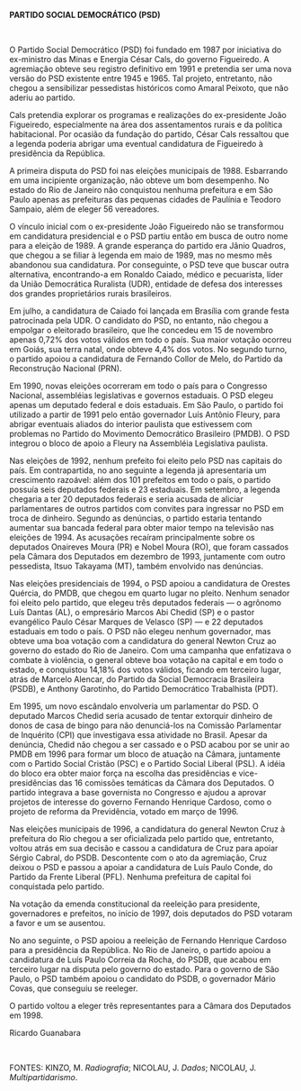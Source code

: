**PARTIDO SOCIAL DEMOCRÁTICO (PSD)**

 

O Partido Social Democrático (PSD) foi fundado em 1987 por iniciativa do
ex-ministro das Minas e Energia César Cals, do governo Figueiredo. A
agremiação obteve seu registro definitivo em 1991 e pretendia ser uma
nova versão do PSD existente entre 1945 e 1965. Tal projeto, entretanto,
não chegou a sensibilizar pessedistas históricos como Amaral Peixoto,
que não aderiu ao partido.

Cals pretendia explorar os programas e realizações do ex-presidente João
Figueiredo, especialmente na área dos assentamentos rurais e da política
habitacional. Por ocasião da fundação do partido, César Cals ressaltou
que a legenda poderia abrigar uma eventual candidatura de Figueiredo à
presidência da República.

A primeira disputa do PSD foi nas eleições municipais de 1988.
Esbarrando em uma incipiente organização, não obteve um bom desempenho.
No estado do Rio de Janeiro não conquistou nenhuma prefeitura e em São
Paulo apenas as prefeituras das pequenas cidades de Paulínia e Teodoro
Sampaio, além de eleger 56 vereadores.

O vínculo inicial com o ex-presidente João Figueiredo não se transformou
em candidatura presidencial e o PSD partiu então em busca de outro nome
para a eleição de 1989. A grande esperança do partido era Jânio Quadros,
que chegou a se filiar à legenda em maio de 1989, mas no mesmo mês
abandonou sua candidatura. Por conseguinte, o PSD teve que buscar outra
alternativa, encontrando-a em Ronaldo Caiado, médico e pecuarista, líder
da União Democrática Ruralista (UDR), entidade de defesa dos interesses
dos grandes proprietários rurais brasileiros.

Em julho, a candidatura de Caiado foi lançada em Brasília com grande
festa patrocinada pela UDR. O candidato do PSD, no entanto, não chegou a
empolgar o eleitorado brasileiro, que lhe concedeu em 15 de novembro
apenas 0,72% dos votos válidos em todo o país. Sua maior votação ocorreu
em Goiás, sua terra natal, onde obteve 4,4% dos votos. No segundo turno,
o partido apoiou a candidatura de Fernando Collor de Melo, do Partido da
Reconstrução Nacional (PRN).

Em 1990, novas eleições ocorreram em todo o país para o Congresso
Nacional, assembléias legislativas e governos estaduais. O PSD elegeu
apenas um deputado federal e dois estaduais. Em São Paulo, o partido foi
utilizado a partir de 1991 pelo então governador Luís Antônio Fleury,
para abrigar eventuais aliados do interior paulista que estivessem com
problemas no Partido do Movimento Democrático Brasileiro (PMDB). O PSD
integrou o bloco de apoio a Fleury na Assembléia Legislativa paulista.

Nas eleições de 1992, nenhum prefeito foi eleito pelo PSD nas capitais
do país. Em contrapartida, no ano seguinte a legenda já apresentaria um
crescimento razoável: além dos 101 prefeitos em todo o país, o partido
possuía seis deputados federais e 23 estaduais. Em setembro, a legenda
chegaria a ter 20 deputados federais e seria acusada de aliciar
parlamentares de outros partidos com convites para ingressar no PSD em
troca de dinheiro. Segundo as denúncias, o partido estaria tentando
aumentar sua bancada federal para obter maior tempo na televisão nas
eleições de 1994. As acusações recaíram principalmente sobre os
deputados Onaireves Moura (PR) e Nobel Moura (RO), que foram cassados
pela Câmara dos Deputados em dezembro de 1993, juntamente com outro
pessedista, Itsuo Takayama (MT), também envolvido nas denúncias.

Nas eleições presidenciais de 1994, o PSD apoiou a candidatura de
Orestes Quércia, do PMDB, que chegou em quarto lugar no pleito. Nenhum
senador foi eleito pelo partido, que elegeu três deputados federais — o
agrônomo Luís Dantas (AL), o empresário Marcos Abi Chedid (SP) e o
pastor evangélico Paulo César Marques de Velasco (SP) — e 22 deputados
estaduais em todo o país. O PSD não elegeu nenhum governador, mas obteve
uma boa votação com a candidatura do general Newton Cruz ao governo do
estado do Rio de Janeiro. Com uma campanha que enfatizava o combate à
violência, o general obteve boa votação na capital e em todo o estado, e
conquistou 14,18% dos votos válidos, ficando em terceiro lugar, atrás de
Marcelo Alencar, do Partido da Social Democracia Brasileira (PSDB), e
Anthony Garotinho, do Partido Democrático Trabalhista (PDT).

Em 1995, um novo escândalo envolveria um parlamentar do PSD. O deputado
Marcos Chedid seria acusado de tentar extorquir dinheiro de donos de
casa de bingo para não denunciá-los na Comissão Parlamentar de Inquérito
(CPI) que investigava essa atividade no Brasil. Apesar da denúncia,
Chedid não chegou a ser cassado e o PSD acabou por se unir ao PMDB em
1996 para formar um bloco de atuação na Câmara, juntamente com o Partido
Social Cristão (PSC) e o Partido Social Liberal (PSL). A idéia do bloco
era obter maior força na escolha das presidências e vice-presidências
das 16 comissões temáticas da Câmara dos Deputados. O partido integrava
a base governista no Congresso e ajudou a aprovar projetos de interesse
do governo Fernando Henrique Cardoso, como o projeto de reforma da
Previdência, votado em março de 1996.

Nas eleições municipais de 1996, a candidatura do general Newton Cruz à
prefeitura do Rio chegou a ser oficializada pelo partido que,
entretanto, voltou atrás em sua decisão e cassou a candidatura de Cruz
para apoiar Sérgio Cabral, do PSDB. Descontente com o ato da agremiação,
Cruz deixou o PSD e passou a apoiar a candidatura de Luís Paulo Conde,
do Partido da Frente Liberal (PFL). Nenhuma prefeitura de capital foi
conquistada pelo partido.

Na votação da emenda constitucional da reeleição para presidente,
governadores e prefeitos, no início de 1997, dois deputados do PSD
votaram a favor e um se ausentou.

No ano seguinte, o PSD apoiou a reeleição de Fernando Henrique Cardoso
para a presidência da República. No Rio de Janeiro, o partido apoiou a
candidatura de Luís Paulo Correia da Rocha, do PSDB, que acabou em
terceiro lugar na disputa pelo governo do estado. Para o governo de São
Paulo, o PSD também apoiou o candidato do PSDB, o governador Mário
Covas, que conseguiu se reeleger.

O partido voltou a eleger três representantes para a Câmara dos
Deputados em 1998.

Ricardo Guanabara

 

FONTES: KINZO, M. *Radiografia*; NICOLAU, J. *Dados*; NICOLAU, J.
*Multipartidarismo*.

 
